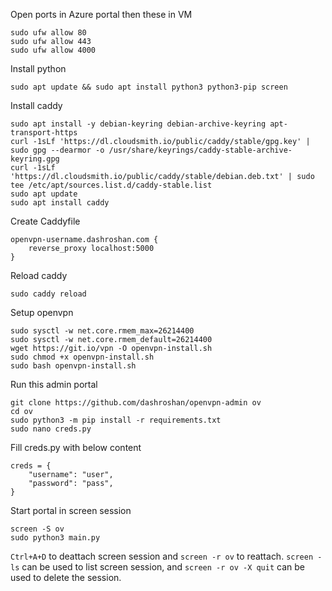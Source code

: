 Open ports in Azure portal then these in VM

```
sudo ufw allow 80
sudo ufw allow 443
sudo ufw allow 4000
```

Install python

```
sudo apt update && sudo apt install python3 python3-pip screen
```

Install caddy

```
sudo apt install -y debian-keyring debian-archive-keyring apt-transport-https
curl -1sLf 'https://dl.cloudsmith.io/public/caddy/stable/gpg.key' | sudo gpg --dearmor -o /usr/share/keyrings/caddy-stable-archive-keyring.gpg
curl -1sLf 'https://dl.cloudsmith.io/public/caddy/stable/debian.deb.txt' | sudo tee /etc/apt/sources.list.d/caddy-stable.list
sudo apt update
sudo apt install caddy
```

Create Caddyfile

```
openvpn-username.dashroshan.com {
    reverse_proxy localhost:5000
}
```

Reload caddy

```
sudo caddy reload
```

Setup openvpn

```
sudo sysctl -w net.core.rmem_max=26214400
sudo sysctl -w net.core.rmem_default=26214400
wget https://git.io/vpn -O openvpn-install.sh
sudo chmod +x openvpn-install.sh
sudo bash openvpn-install.sh
```

Run this admin portal

```
git clone https://github.com/dashroshan/openvpn-admin ov
cd ov
sudo python3 -m pip install -r requirements.txt
sudo nano creds.py
```

Fill creds.py with below content

```
creds = {
    "username": "user",
    "password": "pass",
}
```

Start portal in screen session

```
screen -S ov
sudo python3 main.py
```

`Ctrl+A+D` to deattach screen session and `screen -r ov` to reattach. `screen -ls` can be used to list screen session, and `screen -r ov -X quit` can be used to delete the session.
